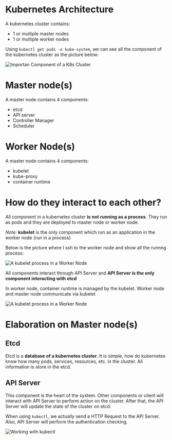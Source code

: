 # Kubernetes Architecture

A kubernetes cluster contains:
- 1 or multiple master nodes
- 1 or multiple worker nodes

Using `kubectl get pods -n kube-system`, we can see all the component of the kubernetes cluster as the picture below:

![Importan Component of a K8s Cluster](https://cyberdevops.s3.us-east-1.amazonaws.com/kube-system.png)

# Master node(s)

A master node contains 4 components:
- etcd
- API server
- Controller Manager
- Scheduler
  
# Worker Node(s)

A master node contains 4 components:
- kubelet
- kube-proxy
- container runtime

# How do they interact to each other?

All component in a kubernetes cluster **is not running as a process**. They run as pods and they are deployed to master node or worker node.

*Note:* **kubelet** is the only component which run as an application in the worker node (run in a process)

Below is the picture where I ssh to the worker node and show all the runnng process:

![A kubelet process in a Worker Node](https://cyberdevops.s3.us-east-1.amazonaws.com/kubelet.png)

All components interact through API Server and **API Server is the only component interacting with etcd**

In worker node, container runtime is managed by the kubelet. Worker node and master node communicate via kubelet

![A kubelet process in a Worker Node](https://cyberdevops.s3.us-east-1.amazonaws.com/master-worker.png)

# Elaboration on Master node(s)

## Etcd

Etcd is a **database of a kubernetes cluster**. It is simple, how do kubernetes know how many pods, services, resources, etc. in the cluster. All information is store in the etcd.

## API Server

This component is the heart of the system. Other components or client will interact with API Server to perform action on the cluster. After that, the API Server will update the state of the cluster on etcd.

When using `kubectl`, we actually send a HTTP Request to the API Server. Also, API Server will perform the authentication checking.

![Working with kubectl](https://cyberdevops.s3.us-east-1.amazonaws.com/kubectl-work.png)